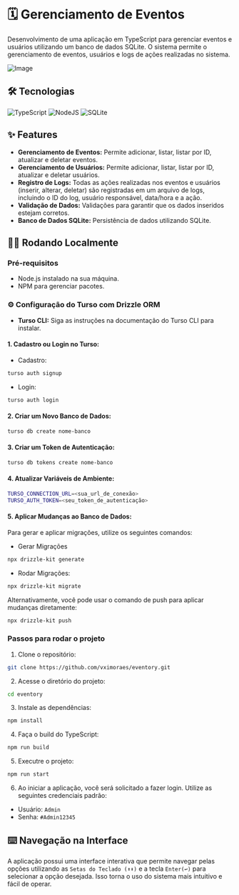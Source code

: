 # 🗓️ Gerenciamento de Eventos 
Desenvolvimento de uma aplicação em TypeScript para gerenciar eventos e usuários utilizando um banco de dados SQLite. O sistema permite o gerenciamento de eventos, usuários e logs de ações realizadas no sistema.

![Image](https://github.com/user-attachments/assets/27b3fc5a-0689-4874-a62e-d5b092b5c30a)

## 🛠️ Tecnologias
![TypeScript](https://img.shields.io/badge/typescript-%23007ACC.svg?style=for-the-badge&logo=typescript&logoColor=white) ![NodeJS](https://img.shields.io/badge/node.js-6DA55F?style=for-the-badge&logo=node.js&logoColor=white) ![SQLite](https://img.shields.io/badge/sqlite-%2307405e.svg?style=for-the-badge&logo=sqlite&logoColor=white)

## ✨ Features
- **Gerenciamento de Eventos:** Permite adicionar, listar, listar por ID, atualizar e deletar eventos.
- **Gerenciamento de Usuários:** Permite adicionar, listar, listar por ID, atualizar e deletar usuários.
- **Registro de Logs:** Todas as ações realizadas nos eventos e usuários (inserir, alterar, deletar) são registradas em um arquivo de logs, incluindo o ID do log, usuário responsável, data/hora e a ação.
- **Validação de Dados:** Validações para garantir que os dados inseridos estejam corretos.
- **Banco de Dados SQLite:** Persistência de dados utilizando SQLite.

## 🏃‍♂️ Rodando Localmente

### Pré-requisitos

- Node.js instalado na sua máquina.
- NPM para gerenciar pacotes.

### ⚙️ Configuração do Turso com Drizzle ORM  

- **Turso CLI:** Siga as instruções na documentação do Turso CLI para instalar.

#### 1. Cadastro ou Login no Turso: 

- Cadastro:
```bash
turso auth signup
```
- Login:
```bash
turso auth login
```

#### 2. Criar um Novo Banco de Dados:

```bash
turso db create nome-banco
```

#### 3. Criar um Token de Autenticação:

```bash
turso db tokens create nome-banco
```

#### 4. Atualizar Variáveis de Ambiente:

```bash
TURSO_CONNECTION_URL=<sua_url_de_conexão>
TURSO_AUTH_TOKEN=<seu_token_de_autenticação>
```

#### 5. Aplicar Mudanças ao Banco de Dados:

Para gerar e aplicar migrações, utilize os seguintes comandos:

- Gerar Migrações
```bash
npx drizzle-kit generate
```

- Rodar Migrações:
```bash
npx drizzle-kit migrate
```

Alternativamente, você pode usar o comando de push para aplicar mudanças diretamente:
```bash
npx drizzle-kit push
```

### Passos para rodar o projeto

1. Clone o repositório:
```bash
git clone https://github.com/vximoraes/eventory.git
```

2. Acesse o diretório do projeto:
```bash
cd eventory 
```

3. Instale as dependências:
```bash
npm install  
```

4. Faça o build do TypeScript:
```bash
npm run build
```

5. Executre o projeto:
```bash
npm run start 
```
6. Ao iniciar a aplicação, você será solicitado a fazer login. Utilize as seguintes credenciais padrão:

  - Usuário: ```Admin```
  - Senha: ```#Admin12345```

## ⌨️ Navegação na Interface
A aplicação possui uma interface interativa que permite navegar pelas opções utilizando as ```Setas do Teclado (⬆️⬇️)``` e a tecla ```Enter(↩️)``` para selecionar a opção desejada. Isso torna o uso do sistema mais intuitivo e fácil de operar.
